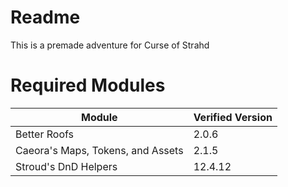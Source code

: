 # Readme
This is a premade adventure for Curse of Strahd
 
# Required Modules  
| Module | Verified Version |  
| --- | --- |
| Better Roofs | 2.0.6 |
| Caeora's Maps, Tokens, and Assets | 2.1.5 |
| Stroud's DnD Helpers | 12.4.12 |

